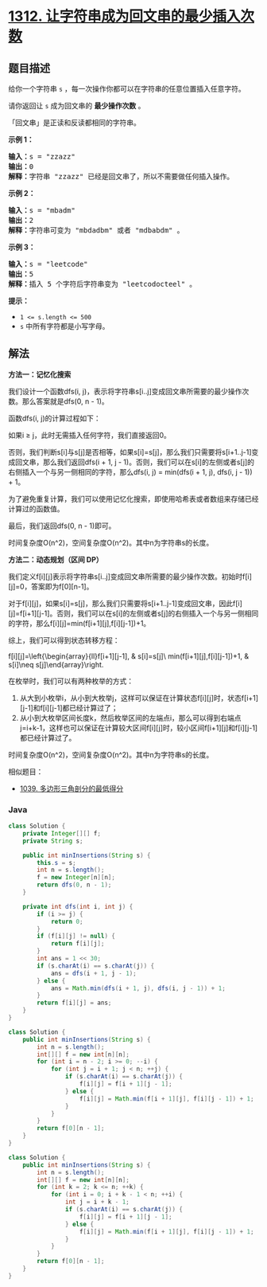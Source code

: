 # [1312. 让字符串成为回文串的最少插入次数](https://leetcode.cn/problems/minimum-insertion-steps-to-make-a-string-palindrome)

## 题目描述

<p>给你一个字符串&nbsp;<code>s</code>&nbsp;，每一次操作你都可以在字符串的任意位置插入任意字符。</p>

<p>请你返回让&nbsp;<code>s</code>&nbsp;成为回文串的&nbsp;<strong>最少操作次数</strong>&nbsp;。</p>

<p>「回文串」是正读和反读都相同的字符串。</p>

<p><strong>示例 1：</strong></p>

<pre>
<strong>输入：</strong>s = "zzazz"
<strong>输出：</strong>0
<strong>解释：</strong>字符串 "zzazz" 已经是回文串了，所以不需要做任何插入操作。
</pre>

<p><strong>示例 2：</strong></p>

<pre>
<strong>输入：</strong>s = "mbadm"
<strong>输出：</strong>2
<strong>解释：</strong>字符串可变为 "mbdadbm" 或者 "mdbabdm" 。
</pre>

<p><strong>示例 3：</strong></p>

<pre>
<strong>输入：</strong>s = "leetcode"
<strong>输出：</strong>5
<strong>解释：</strong>插入 5 个字符后字符串变为 "leetcodocteel" 。
</pre>

<p><strong>提示：</strong></p>

<ul>
	<li><code>1 &lt;= s.length &lt;= 500</code></li>
	<li><code>s</code>&nbsp;中所有字符都是小写字母。</li>
</ul>

## 解法

**方法一：记忆化搜索**

我们设计一个函数dfs(i, j)，表示将字符串s[i..j]变成回文串所需要的最少操作次数。那么答案就是dfs(0, n - 1)。

函数dfs(i, j)的计算过程如下：

如果i ≥ j，此时无需插入任何字符，我们直接返回0。

否则，我们判断s[i]与s[j]是否相等，如果s[i]=s[j]，那么我们只需要将s[i+1..j-1]变成回文串，那么我们返回dfs(i + 1, j - 1)。否则，我们可以在s[i]的左侧或者s[j]的右侧插入一个与另一侧相同的字符，那么dfs(i, j) = min(dfs(i + 1, j), dfs(i, j - 1)) + 1。

为了避免重复计算，我们可以使用记忆化搜索，即使用哈希表或者数组来存储已经计算过的函数值。

最后，我们返回dfs(0, n - 1)即可。

时间复杂度O(n^2)，空间复杂度O(n^2)。其中n为字符串s的长度。

**方法二：动态规划（区间 DP）**

我们定义f[i][j]表示将字符串s[i..j]变成回文串所需要的最少操作次数。初始时f[i][j]=0，答案即为f[0][n-1]。

对于f[i][j]，如果s[i]=s[j]，那么我们只需要将s[i+1..j-1]变成回文串，因此f[i][j]=f[i+1][j-1]。否则，我们可以在s[i]的左侧或者s[j]的右侧插入一个与另一侧相同的字符，那么f[i][j]=min(f[i+1][j],f[i][j-1])+1。

综上，我们可以得到状态转移方程：


f[i][j]=\left\{\begin{array}{ll}f[i+1][j-1], & s[i]=s[j]\\ min(f[i+1][j],f[i][j-1])+1, & s[i]\neq s[j]\end{array}\right.


在枚举时，我们可以有两种枚举的方式：

1. 从大到小枚举i，从小到大枚举j，这样可以保证在计算状态f[i][j]时，状态f[i+1][j-1]和f[i][j-1]都已经计算过了；
1. 从小到大枚举区间长度k，然后枚举区间的左端点i，那么可以得到右端点j=i+k-1，这样也可以保证在计算较大区间f[i][j]时，较小区间f[i+1][j]和f[i][j-1]都已经计算过了。

时间复杂度O(n^2)，空间复杂度O(n^2)。其中n为字符串s的长度。

相似题目：

-   [1039. 多边形三角剖分的最低得分](/solution/1000-1099/1039.Minimum%20Score%20Triangulation%20of%20Polygon/README.md)

### **Java**

```java
class Solution {
    private Integer[][] f;
    private String s;

    public int minInsertions(String s) {
        this.s = s;
        int n = s.length();
        f = new Integer[n][n];
        return dfs(0, n - 1);
    }

    private int dfs(int i, int j) {
        if (i >= j) {
            return 0;
        }
        if (f[i][j] != null) {
            return f[i][j];
        }
        int ans = 1 << 30;
        if (s.charAt(i) == s.charAt(j)) {
            ans = dfs(i + 1, j - 1);
        } else {
            ans = Math.min(dfs(i + 1, j), dfs(i, j - 1)) + 1;
        }
        return f[i][j] = ans;
    }
}
```

```java
class Solution {
    public int minInsertions(String s) {
        int n = s.length();
        int[][] f = new int[n][n];
        for (int i = n - 2; i >= 0; --i) {
            for (int j = i + 1; j < n; ++j) {
                if (s.charAt(i) == s.charAt(j)) {
                    f[i][j] = f[i + 1][j - 1];
                } else {
                    f[i][j] = Math.min(f[i + 1][j], f[i][j - 1]) + 1;
                }
            }
        }
        return f[0][n - 1];
    }
}
```

```java
class Solution {
    public int minInsertions(String s) {
        int n = s.length();
        int[][] f = new int[n][n];
        for (int k = 2; k <= n; ++k) {
            for (int i = 0; i + k - 1 < n; ++i) {
                int j = i + k - 1;
                if (s.charAt(i) == s.charAt(j)) {
                    f[i][j] = f[i + 1][j - 1];
                } else {
                    f[i][j] = Math.min(f[i + 1][j], f[i][j - 1]) + 1;
                }
            }
        }
        return f[0][n - 1];
    }
}
```
